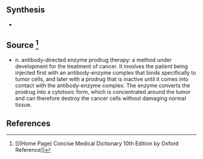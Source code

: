 ## Synthesis
- 
## Source [^1]
- n. antibody-directed enzyme prodrug therapy: a method under development for the treatment of cancer. It involves the patient being injected first with an antibody-enzyme complex that binds specifically to tumor cells, and later with a prodrug that is inactive until it comes into contact with the antibody-enzyme complex. The enzyme converts the prodrug into a cytotoxic form, which is concentrated around the tumor and can therefore destroy the cancer cells without damaging normal tissue.
## References

[^1]: [[(Home Page) Concise Medical Dictionary 10th Edition by Oxford Reference]]